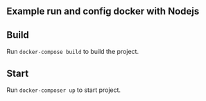 ## Example run and config docker with Nodejs

## Build

Run `docker-compose build` to build the project.

## Start

Run `docker-composer up` to start project.